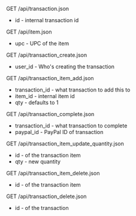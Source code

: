 GET /api/transaction.json
* id - internal transaction id

GET /api/item.json
* upc - UPC of the item

GET /api/transaction_create.json
* user_id - Who's creating the transaction

GET /api/transaction_item_add.json
* transaction_id - what transaction to add this to
* item_id - internal item id
* qty - defaults to 1

GET /api/transaction_complete.json
* transaction_id - what transaction to complete
* paypal_id - PayPal ID of transaction

GET /api/transaction_item_update_quantity.json
* id - of the transaction item
* qty - new quantity

GET /api/transaction_item_delete.json
* id - of the transaction item

GET /api/transaction_delete.json
* id - of the transaction 